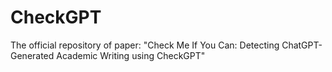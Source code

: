 # CheckGPT
The official repository of paper: "Check Me If You Can: Detecting ChatGPT-Generated Academic Writing using CheckGPT"
